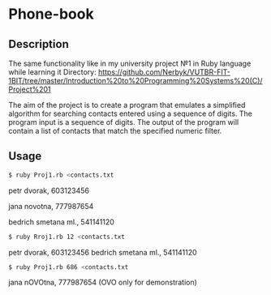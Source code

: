 # Phone-book

## Description
The same functionality like in my university project №1 in Ruby language while learning it
Directory: https://github.com/Nerbyk/VUTBR-FIT-1BIT/tree/master/Introduction%20to%20Programming%20Systems%20(C)/Project%201

The aim of the project is to create a program that emulates
a simplified algorithm for searching contacts entered using
a sequence of digits. The program input is a sequence of digits.
The output of the program will contain a list of contacts
that match the specified numeric filter.

## Usage
```bash
$ ruby Proj1.rb <contacts.txt
```
petr dvorak, 603123456

jana novotna, 777987654

bedrich smetana ml., 541141120


```bash
$ ruby Rroj1.rb 12 <contacts.txt
```
petr dvorak, 603123456
bedrich smetana ml., 541141120

```bash
$ ruby Proj1.rb 686 <contacts.txt
```
jana nOVOtna, 777987654
(OVO only for demonstration)
